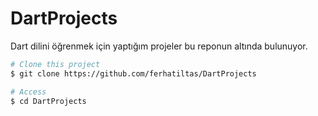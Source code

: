 # DartProjects

Dart dilini öğrenmek için yaptığım projeler bu reponun altında bulunuyor.

```bash
# Clone this project
$ git clone https://github.com/ferhatiltas/DartProjects

# Access
$ cd DartProjects


```
